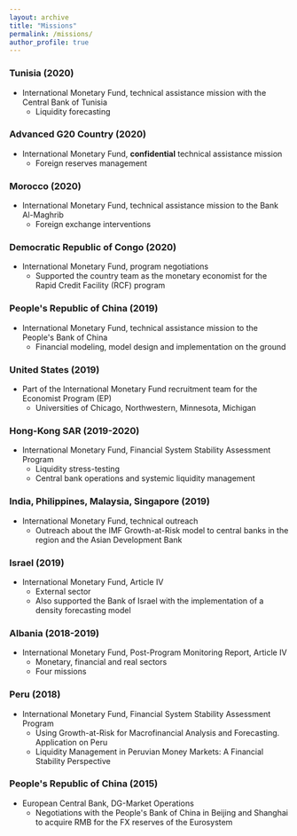 ```yaml
---
layout: archive
title: "Missions"
permalink: /missions/
author_profile: true
---
```


### Tunisia (2020)
* International Monetary Fund, technical assistance mission with the Central Bank of Tunisia
  * Liquidity forecasting

### Advanced G20 Country (2020)
* International Monetary Fund, **confidential** technical assistance mission 
  * Foreign reserves management

### Morocco (2020)
* International Monetary Fund, technical assistance mission to the Bank Al-Maghrib 
  * Foreign exchange interventions

### Democratic Republic of Congo (2020)
* International Monetary Fund, program negotiations 
  * Supported the country team as the monetary economist for the Rapid Credit
    Facility (RCF) program

### People's Republic of China (2019)
* International Monetary Fund, technical assistance mission to the People's
    Bank of China 
  * Financial modeling, model design and implementation on the ground

### United States (2019)
* Part of the International Monetary Fund recruitment team for the Economist Program (EP) 
  * Universities of Chicago, Northwestern, Minnesota, Michigan

### Hong-Kong SAR (2019-2020)
* International Monetary Fund, Financial System Stability Assessment Program 
  * Liquidity stress-testing
  * Central bank operations and systemic liquidity management

### India, Philippines, Malaysia, Singapore (2019)
* International Monetary Fund, technical outreach
  * Outreach about the IMF Growth-at-Risk model to central banks in
    the region and the Asian Development Bank

### Israel (2019)
* International Monetary Fund, Article IV 
  * External sector
  * Also supported the Bank of Israel with the implementation of a density
    forecasting model

### Albania (2018-2019)
* International Monetary Fund, Post-Program Monitoring Report, Article IV
  * Monetary, financial and real sectors
  * Four missions

### Peru (2018)
* International Monetary Fund, Financial System Stability Assessment Program
  * Using Growth-at-Risk for Macrofinancial Analysis and Forecasting. Application on Peru 
  * Liquidity Management in Peruvian Money Markets: A Financial Stability
      Perspective 

### People's Republic of China (2015)
* European Central Bank, DG-Market Operations
  * Negotiations with the People's Bank of China in Beijing and Shanghai to acquire RMB for the FX reserves of the Eurosystem
    
